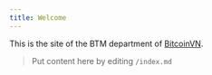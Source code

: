 ```yaml
---
title: Welcome
---
```


This is the site of the BTM department of [BitcoinVN](https://bitcoinvn.io/en).

> Put content here by editing `/index.md`